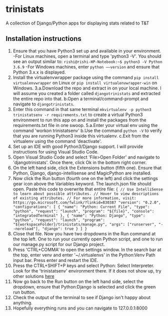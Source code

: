 # trinistats
A collection of Django/Python apps for displaying stats related to T&amp;T

## Installation instructions
1. Ensure that you have Python3 set up and available in your environment. 
  -For Linux machines, open a terminal and type 'python3 -V'. You should see an output similar to: `rishi@rishi-HP-Notebook:~$ python3 -V
Python 3.6.9`
  -For Windows machines, enter `python ––version` and ensure that Python 3.x.x is displayed.
2. Install the virtualenvwrapper package using the command `pip install virtualenvwrapper` on Linux or `pip install virtualenvwrapper-win` on Windows.
3.a.Download the repo and extract in on your local machine. I will assume you created a folder called `djangotrinistats` and extracted the entire repo into that.
  b.Open a terminal/command-prompt and navigate to `djangotrinistats`.
4. Enter this command in that same terminal `mkvirtualenv -p python3 trinistatsenv -r requirements.txt` to create a virtual Python3 environment to run this app on and install the packages from the requirements.txt file in one swoop.
5.a.Enter your virtual env using the command 'workon trinistatsenv'
  b.Use the command `python -V` to verify that you are running Python3 inside this virtualenv.
  c.Exit from the virtualenv using the command 'deactivate'.
6. Set up an IDE with good Python3/Django support. I will provide instructions for using Visual Studio Code.
7. Open Visual Studio Code and select 'File>Open Folder' and navigate to 'djangotrinistats'. Once there, click Ok in the bottom right corner.
8. On the left hand side, click the Extensions button (fifth one). Ensure that Python, Django, django-intellisense and MagicPython are installed.
9. Now click the Run button (fourth one on the left) and click the settings gear icon above the Variables keyword. The launch.json file should open. Paste this code to overwrite that entire file:
`
{
  // Use IntelliSense to learn about possible attributes.
  // Hover to view descriptions of existing attributes.
  // For more information, visit: https://go.microsoft.com/fwlink/?linkid=830387
  "version": "0.2.0",
  "configurations": [
    {
      "name": "Python: Current File",
      "type": "python",
      "request": "launch",
      "program": "${file}",
      "console": "integratedTerminal"
    },
    {
      "name": "Python: Django",
      "type": "python",
      "request": "launch",
      "program": "${workspaceFolder}/trinistats/manage.py",
      "args": ["runserver", "--noreload"],
      "django": true
    }
  ]
}
`
10. Close that file. Now you have two dropdowns in the Run command at the top left. One to run your currently open Python script, and one to run our manage.py script for our Django project.
11. Press 'CTRL+COMMA' to open the settings window. In the search bar at the top, enter venv and enter '~/.virtualenvs' in the Python:Venv Path input bar. Press enter and restart the IDE.
12. Press the CTRL+SHIFT+P keys and select Python: Select Interpreter. Look for the 'trinistatsenv' environment there. If it does not show up, try other solutions [here](https://stackoverflow.com/questions/54106071/how-to-setup-virtual-environment-for-python-in-vs-code)
13. Now go back to the Run button on the left hand side, select the dropdown, ensure that Python:Django is selected and click the green run button.
14. Check the output of the terminal to see if Django isn't happy about anything.
15. Hopefully everything runs and you can navigate to 127.0.0.1:8000
